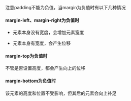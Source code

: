 注意padding不能为负值，当margin为负值时有以下几种情况

#### margin-left、margin-right为负值时

- 元素本身没有宽度，会增加元素宽度

- 元素本身有宽度，会产生位移

#### margin-top为负值时

不管是否设置高度，都会产生向上的位移

#### margin-bottom为负值时

该元素的高度和位置不受影响，但其后的元素会向上补足